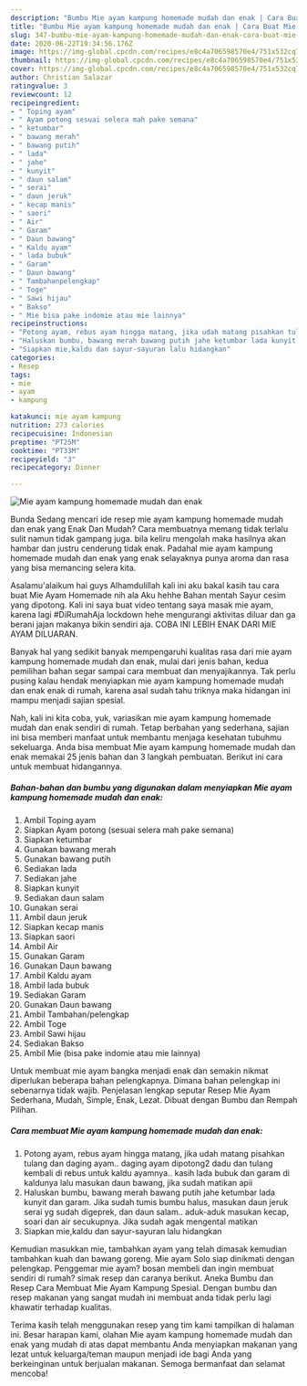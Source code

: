 ```yaml
---
description: "Bumbu Mie ayam kampung homemade mudah dan enak | Cara Buat Mie ayam kampung homemade mudah dan enak Yang Mudah Dan Praktis"
title: "Bumbu Mie ayam kampung homemade mudah dan enak | Cara Buat Mie ayam kampung homemade mudah dan enak Yang Mudah Dan Praktis"
slug: 347-bumbu-mie-ayam-kampung-homemade-mudah-dan-enak-cara-buat-mie-ayam-kampung-homemade-mudah-dan-enak-yang-mudah-dan-praktis
date: 2020-06-22T19:34:56.176Z
image: https://img-global.cpcdn.com/recipes/e8c4a706598570e4/751x532cq70/mie-ayam-kampung-homemade-mudah-dan-enak-foto-resep-utama.jpg
thumbnail: https://img-global.cpcdn.com/recipes/e8c4a706598570e4/751x532cq70/mie-ayam-kampung-homemade-mudah-dan-enak-foto-resep-utama.jpg
cover: https://img-global.cpcdn.com/recipes/e8c4a706598570e4/751x532cq70/mie-ayam-kampung-homemade-mudah-dan-enak-foto-resep-utama.jpg
author: Christian Salazar
ratingvalue: 3
reviewcount: 12
recipeingredient:
- " Toping ayam"
- " Ayam potong sesuai selera mah pake semana"
- " ketumbar"
- " bawang merah"
- " bawang putih"
- " lada"
- " jahe"
- " kunyit"
- " daun salam"
- " serai"
- " daun jeruk"
- " kecap manis"
- " saori"
- " Air"
- " Garam"
- " Daun bawang"
- " Kaldu ayam"
- " lada bubuk"
- " Garam"
- " Daun bawang"
- " Tambahanpelengkap"
- " Toge"
- " Sawi hijau"
- " Bakso"
- " Mie bisa pake indomie atau mie lainnya"
recipeinstructions:
- "Potong ayam, rebus ayam hingga matang, jika udah matang pisahkan tulang dan daging ayam.. daging ayam dipotong2 dadu dan tulang kembali di rebus untuk kaldu ayamnya.. kasih lada bubuk dan garam di kaldunya lalu masukan daun bawang, jika sudah matikan apii"
- "Haluskan bumbu, bawang merah bawang putih jahe ketumbar lada kunyit dan garam. Jika sudah tumis bumbu halus, masukan daun jeruk serai yg sudah digeprek, dan daun salam.. aduk-aduk masukan kecap, soari dan air secukupnya. Jika sudah agak mengental matikan"
- "Siapkan mie,kaldu dan sayur-sayuran lalu hidangkan"
categories:
- Resep
tags:
- mie
- ayam
- kampung

katakunci: mie ayam kampung 
nutrition: 273 calories
recipecuisine: Indonesian
preptime: "PT25M"
cooktime: "PT33M"
recipeyield: "3"
recipecategory: Dinner

---
```



![Mie ayam kampung homemade mudah dan enak](https://img-global.cpcdn.com/recipes/e8c4a706598570e4/751x532cq70/mie-ayam-kampung-homemade-mudah-dan-enak-foto-resep-utama.jpg)

Bunda Sedang mencari ide resep mie ayam kampung homemade mudah dan enak yang Enak Dan Mudah? Cara membuatnya memang tidak terlalu sulit namun tidak gampang juga. bila keliru mengolah maka hasilnya akan hambar dan justru cenderung tidak enak. Padahal mie ayam kampung homemade mudah dan enak yang enak selayaknya punya aroma dan rasa yang bisa memancing selera kita.

Asalamu&#39;alaikum hai guys Alhamdulillah kali ini aku bakal kasih tau cara buat Mie Ayam Homemade nih ala Aku hehhe Bahan mentah Sayur cesim yang dipotong. Kali ini saya buat video tentang saya masak mie ayam, karena lagi #DiRumahAja lockdown hehe mengurangi aktivitas diluar dan ga berani jajan makanya bikin sendiri aja. COBA INI LEBIH ENAK DARI MIE AYAM DILUARAN.

Banyak hal yang sedikit banyak mempengaruhi kualitas rasa dari mie ayam kampung homemade mudah dan enak, mulai dari jenis bahan, kedua pemilihan bahan segar sampai cara membuat dan menyajikannya. Tak perlu pusing kalau hendak menyiapkan mie ayam kampung homemade mudah dan enak enak di rumah, karena asal sudah tahu triknya maka hidangan ini mampu menjadi sajian spesial.


Nah, kali ini kita coba, yuk, variasikan mie ayam kampung homemade mudah dan enak sendiri di rumah. Tetap berbahan yang sederhana, sajian ini bisa memberi manfaat untuk membantu menjaga kesehatan tubuhmu sekeluarga. Anda bisa membuat Mie ayam kampung homemade mudah dan enak memakai 25 jenis bahan dan 3 langkah pembuatan. Berikut ini cara untuk membuat hidangannya.

<!--inarticleads1-->

##### Bahan-bahan dan bumbu yang digunakan dalam menyiapkan Mie ayam kampung homemade mudah dan enak:

1. Ambil  Toping ayam
1. Siapkan  Ayam potong (sesuai selera mah pake semana)
1. Siapkan  ketumbar
1. Gunakan  bawang merah
1. Gunakan  bawang putih
1. Sediakan  lada
1. Sediakan  jahe
1. Siapkan  kunyit
1. Sediakan  daun salam
1. Gunakan  serai
1. Ambil  daun jeruk
1. Siapkan  kecap manis
1. Siapkan  saori
1. Ambil  Air
1. Gunakan  Garam
1. Gunakan  Daun bawang
1. Ambil  Kaldu ayam
1. Ambil  lada bubuk
1. Sediakan  Garam
1. Gunakan  Daun bawang
1. Ambil  Tambahan/pelengkap
1. Ambil  Toge
1. Ambil  Sawi hijau
1. Sediakan  Bakso
1. Ambil  Mie (bisa pake indomie atau mie lainnya)


Untuk membuat mie ayam bangka menjadi enak dan semakin nikmat diperlukan beberapa bahan pelengkapnya. Dimana bahan pelengkap ini sebenarnya tidak wajib. Penjelasan lengkap seputar Resep Mie Ayam Sederhana, Mudah, Simple, Enak, Lezat. Dibuat dengan Bumbu dan Rempah Pilihan. 

<!--inarticleads2-->

##### Cara membuat Mie ayam kampung homemade mudah dan enak:

1. Potong ayam, rebus ayam hingga matang, jika udah matang pisahkan tulang dan daging ayam.. daging ayam dipotong2 dadu dan tulang kembali di rebus untuk kaldu ayamnya.. kasih lada bubuk dan garam di kaldunya lalu masukan daun bawang, jika sudah matikan apii
1. Haluskan bumbu, bawang merah bawang putih jahe ketumbar lada kunyit dan garam. Jika sudah tumis bumbu halus, masukan daun jeruk serai yg sudah digeprek, dan daun salam.. aduk-aduk masukan kecap, soari dan air secukupnya. Jika sudah agak mengental matikan
1. Siapkan mie,kaldu dan sayur-sayuran lalu hidangkan


Kemudian masukkan mie, tambahkan ayam yang telah dimasak kemudian tambahkan kuah dan bawang goreng. Mie ayam Solo siap dinikmati dengan pelengkap. Penggemar mie ayam? bosan membeli dan ingin membuat sendiri di rumah? simak resep dan caranya berikut. Aneka Bumbu dan Resep Cara Membuat Mie Ayam Kampung Spesial. Dengan bumbu dan resep makanan yang sangat mudah ini membuat anda tidak perlu lagi khawatir terhadap kualitas. 

Terima kasih telah menggunakan resep yang tim kami tampilkan di halaman ini. Besar harapan kami, olahan Mie ayam kampung homemade mudah dan enak yang mudah di atas dapat membantu Anda menyiapkan makanan yang lezat untuk keluarga/teman maupun menjadi ide bagi Anda yang berkeinginan untuk berjualan makanan. Semoga bermanfaat dan selamat mencoba!
